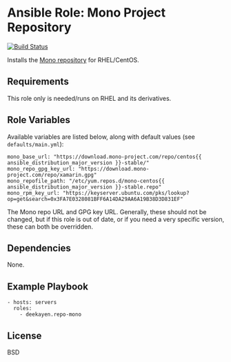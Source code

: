 # Ansible Role: Mono Project Repository

[![Build Status](https://travis-ci.org/deekayen/ansible-role-repo-mono.svg?branch=master)](https://travis-ci.org/deekayen/ansible-role-repo-mono)

Installs the [Mono repository](https://www.mono-project.com/download/stable/#download-lin-centos) for RHEL/CentOS.

## Requirements

This role only is needed/runs on RHEL and its derivatives.

## Role Variables

Available variables are listed below, along with default values (see `defaults/main.yml`):

    mono_base_url: "https://download.mono-project.com/repo/centos{{ ansible_distribution_major_version }}-stable/"
    mono_repo_gpg_key_url: "https://download.mono-project.com/repo/xamarin.gpg"
    mono_repofile_path: "/etc/yum.repos.d/mono-centos{{ ansible_distribution_major_version }}-stable.repo"
    mono_rpm_key_url: "https://keyserver.ubuntu.com/pks/lookup?op=get&search=0x3FA7E0328081BFF6A14DA29AA6A19B38D3D831EF"

The Mono repo URL and GPG key URL. Generally, these should not be changed, but if this role is out of date, or if you need a very specific version, these can both be overridden.

## Dependencies

None.

## Example Playbook

    - hosts: servers
      roles:
        - deekayen.repo-mono

## License

BSD
